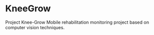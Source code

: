 # KneeGrow
Project Knee-Grow
Mobile rehabilitation monitoring project based on computer vision techniques.
